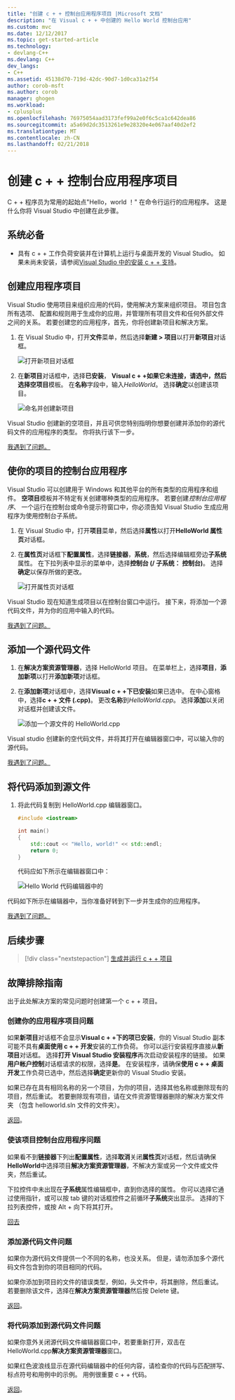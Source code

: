 ```yaml
---
title: "创建 c + + 控制台应用程序项目 |Microsoft 文档"
description: "在 Visual c + + 中创建的 Hello World 控制台应用"
ms.custom: mvc
ms.date: 12/12/2017
ms.topic: get-started-article
ms.technology:
- devlang-C++
ms.devlang: C++
dev_langs:
- C++
ms.assetid: 45138d70-719d-42dc-90d7-1d0ca31a2f54
author: corob-msft
ms.author: corob
manager: ghogen
ms.workload:
- cplusplus
ms.openlocfilehash: 76975054aad3173fef99a2e0f6c5ca1c642dea86
ms.sourcegitcommit: a5a69d2dc3513261e9e28320e4e067aaf40d2ef2
ms.translationtype: MT
ms.contentlocale: zh-CN
ms.lasthandoff: 02/21/2018
---
```

# <a name="create-a-c-console-app-project"></a>创建 c + + 控制台应用程序项目

C + + 程序员为常用的起始点"Hello，world ！" 在命令行运行的应用程序。 这是什么你将 Visual Studio 中创建在此步骤。

## <a name="prerequisites"></a>系统必备

- 具有 c + + 工作负荷安装并在计算机上运行与桌面开发的 Visual Studio。 如果未尚未安装，请参阅[Visual Studio 中的安装 c + + 支持](../build/vscpp-step-0-installation.md)。

## <a name="create-your-app-project"></a>创建应用程序项目

Visual Studio 使用项目来组织应用的代码，使用解决方案来组织项目。 项目包含所有选项、 配置和规则用于生成你的应用，并管理所有项目文件和任何外部文件之间的关系。 若要创建您的应用程序，首先，你将创建新项目和解决方案。

1. 在 Visual Studio 中，打开**文件**菜单，然后选择**新建 > 项目**以打开**新项目**对话框。

   ![打开新项目对话框](../build/media/vscpp-file-new-project.gif "打开新项目对话框")

1. 在**新项目**对话框中，选择**已安装**， **Visual c + +**如果它未连接，请选中，然后选择**空项目**模板。 在**名称**字段中，输入*HelloWorld*。 选择**确定**以创建该项目。

   ![命名并创建新项目](../build/media/vscpp-concierge-project-name-callouts.png "名称并创建新项目")

Visual Studio 创建新的空项目，并且可供您特别指明你想要创建并添加你的源代码文件的应用程序的类型。 你将执行该下一步。

[我遇到了问题。](#create-your-app-project-issues)

## <a name="make-your-project-a-console-app"></a>使你的项目的控制台应用程序

Visual Studio 可以创建用于 Windows 和其他平台的所有类型的应用程序和组件。 **空项目**模板并不特定有关创建哪种类型的应用程序。 若要创建*控制台应用程序*、 一个运行在控制台或命令提示符窗口中，你必须告知 Visual Studio 生成应用程序为使用控制台子系统。

1. 在 Visual Studio 中，打开**项目**菜单，然后选择**属性**以打开**HelloWorld 属性页**对话框。

1. 在**属性页**对话框下**配置属性**，选择**链接器**，**系统**，然后选择编辑框旁边**子系统**属性。 在下拉列表中显示的菜单中，选择**控制台 (/ 子系统： 控制台)**。 选择**确定**以保存所做的更改。

   ![打开属性页对话框](../build/media/vscpp-properties-linker-subsystem.gif "打开属性页对话框")

Visual Studio 现在知道生成项目以在控制台窗口中运行。 接下来，将添加一个源代码文件，并为你的应用中输入的代码。

[我遇到了问题。](#make-your-project-a-console-app-issues)

## <a name="add-a-source-code-file"></a>添加一个源代码文件

1. 在**解决方案资源管理器**，选择 HelloWorld 项目。 在菜单栏上，选择**项目**，**添加新项**以打开**添加新项**对话框。

1. 在**添加新项**对话框中，选择**Visual c + +**下**已安装**如果已选中。 在中心窗格中，选择**c + + 文件 (.cpp)**。 更改**名称**到*HelloWorld.cpp*。 选择**添加**以关闭对话框并创建该文件。

   ![添加一个源文件的 HelloWorld.cpp](../build/media/vscpp-add-new-item.gif "为 HelloWorld.cpp 添加源文件")

Visual studio 创建新的空代码文件，并将其打开在编辑器窗口中，可以输入你的源代码。

[我遇到了问题。](#add-a-source-code-file-issues)

## <a name="add-code-to-the-source-file"></a>将代码添加到源文件

1. 将此代码复制到 HelloWorld.cpp 编辑器窗口。

   ```cpp
   #include <iostream>

   int main()
   {
       std::cout << "Hello, world!" << std::endl;
       return 0;
   }
   ```

   代码应如下所示在编辑器窗口中：

   ![Hello World 代码编辑器中的](../build/media/vscpp-hello-world-editor.png "在编辑器中的 Hello World 代码")

代码如下所示在编辑器中，当你准备好转到下一步并生成你的应用程序。

[我遇到了问题。](#add-a-source-code-file-issues)

## <a name="next-steps"></a>后续步骤

> [!div class="nextstepaction"]
> [生成并运行 c + + 项目](vscpp-step-2-build.md)

## <a name="troubleshooting-guide"></a>故障排除指南

出于此处解决方案的常见问题时创建第一个 c + + 项目。

### <a name="create-your-app-project-issues"></a>创建你的应用程序项目问题

如果**新项目**对话框不会显示**Visual c + +**下的项**已安装**，你的 Visual Studio 副本可能不具有**桌面使用 c + + 开发**安装的工作负荷。 你可以运行安装程序直接从**新项目**对话框。 选择**打开 Visual Studio 安装程序**再次启动安装程序的链接。 如果**用户帐户控制**对话框请求的权限，选择**是**。 在安装程序，请确保**使用 c + + 桌面开发**工作负荷已选中，然后选择**确定**更新你的 Visual Studio 安装。

如果已存在具有相同名称的另一个项目，为你的项目，选择其他名称或删除现有的项目，然后重试。 若要删除现有项目，请在文件资源管理器删除的解决方案文件夹 （包含 helloworld.sln 文件的文件夹）。

[返回](#create-your-app-project)。

### <a name="make-your-project-a-console-app-issues"></a>使该项目控制台应用程序问题

如果看不到**链接器**下列出**配置属性**，选择**取消**关闭**属性页**对话框，然后请确保**HelloWorld**中选择项目**解决方案资源管理器**，不解决方案或另一个文件或文件夹，然后重试。

下拉控件中未出现在**子系统**属性编辑框中，直到你选择的属性。 你可以选择它通过使用指针，或可以按 tab 键的对话框控件之前循环**子系统**突出显示。 选择的下拉列表控件，或按 Alt + 向下将其打开。

[回去](#make-your-project-a-console-app)

### <a name="add-a-source-code-file-issues"></a>添加源代码文件问题

如果你为源代码文件提供一个不同的名称，也没关系。 但是，请勿添加多个源代码文件包含到你的项目相同的代码。

如果你添加到项目的文件的错误类型，例如，头文件中，将其删除，然后重试。 若要删除该文件，选择在**解决方案资源管理器**然后按 Delete 键。

[返回](#add-a-source-code-file)。

### <a name="add-code-to-the-source-file-issues"></a>将代码添加到源代码文件问题

如果你意外关闭源代码文件编辑器窗口中，若要重新打开，双击在 HelloWorld.cpp**解决方案资源管理器**窗口。

如果红色波浪线显示在源代码编辑器中的任何内容，请检查你的代码与匹配拼写、 标点符号和用例中的示例。 用例很重要 c + + 代码。

[返回](#add-code-to-the-source-file)。

<iframe src="" height="0" width="0" frameborder="0" name="frameTarget" />